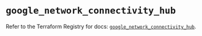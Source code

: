 # `google_network_connectivity_hub`

Refer to the Terraform Registry for docs: [`google_network_connectivity_hub`](https://registry.terraform.io/providers/hashicorp/google/6.49.1/docs/resources/network_connectivity_hub).
